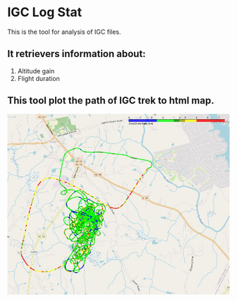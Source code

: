 # IGC Log Stat
This is the tool for analysis of IGC files.

## It retrievers information about:
1. Altitude gain
2. Flight duration

## This tool plot the path of IGC trek to html map.
![Example](/img/img1.jpg)
